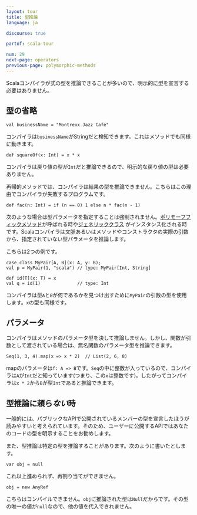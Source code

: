 ```yaml
---
layout: tour
title: 型推論
language: ja

discourse: true

partof: scala-tour

num: 29
next-page: operators
previous-page: polymorphic-methods
---
```


Scalaコンパイラが式の型を推論できることが多いので、明示的に型を宣言する必要はありません。

## 型の省略

```tut
val businessName = "Montreux Jazz Café"
```
コンパイラは`businessName`がStringだと検知できます。これはメソッドでも同様に動きます。

```tut
def squareOf(x: Int) = x * x
```
コンパイラは戻り値の型が`Int`だと推論できるので、明示的な戻り値の型は必要ありません。

再帰的メソッドでは、コンパイラは結果の型を推論できません。こちらはこの理由でコンパイラが失敗するプログラムです。

```tut:fail
def fac(n: Int) = if (n == 0) 1 else n * fac(n - 1)
```

次のような場合は型パラメータを指定することは強制されません。[ポリモーフフィックメソッド](polymorphic-methods.html)が呼ばれる時や[ジェネリッククラス](generic-classes.html) がインスタンス化される時です。Scalaコンパイラは文脈あるいはメソッドやコンストラクタの実際の引数から、指定されていない型パラメータを推論します。

こちらは2つの例です。

```tut
case class MyPair[A, B](x: A, y: B);
val p = MyPair(1, "scala") // type: MyPair[Int, String]

def id[T](x: T) = x
val q = id(1)              // type: Int
```
コンパイラは型`A`と`B`が何であるかを見つけ出すために`MyPair`の引数の型を使用します。`x`の型も同様です。

## パラメータ

コンパイラはメソッドのパラメータ型を決して推論しません。しかし、関数が引数として渡されている場合は、無名関数のパラメータ型を推論できます。

```tut
Seq(1, 3, 4).map(x => x * 2)  // List(2, 6, 8)
```

mapのパラメータは`f: A => B`です。`Seq`の中に整数が入っているので、コンパイラは`A`が`Int`だと知っています(つまり、この`x`は整数です)。したがってコンパイラは`x * 2`から`B`が型`Int`であると推論できます。

## 型推論に頼ら*ない*時

一般的には、パブリックなAPIで公開されているメンバーの型を宣言したほうが読みやすいと考えられています。そのため、ユーザーに公開するAPIではあなたのコードの型を明示することをお勧めします。

また、型推論は特定の型を推論することがあります。次のように書いたとします。

```tut
var obj = null
```

これ以上進められず、再割り当てができません。

```tut:fail
obj = new AnyRef
```

こちらはコンパイルできません。`obj`に推論された型は`Null`だからです。その型の唯一の値が`null`なので、他の値を代入できれません。
